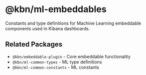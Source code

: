 # @kbn/ml-embeddables

Constants and type definitions for Machine Learning embeddable components used in Kibana dashboards.

## Related Packages

- `@kbn/embeddable-plugin` - Core embeddable functionality
- `@kbn/ml-common-types` - ML type definitions
- `@kbn/ml-common-constants` - ML constants
